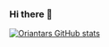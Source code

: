 ### Hi there 👋
[![Oriantars GitHub stats](https://github-readme-stats.vercel.app/api?username=Oriantar)](https://github.com/oriantar/github-readme-stats)
<!--
**Oriantar/Oriantar** is a ✨ _special_ ✨ repository because its `README.md` (this file) appears on your GitHub profile.

Here are some ideas to get you started:

- 🔭 I’m currently working on ...
- 🌱 I’m currently learning ...
- 👯 I’m looking to collaborate on ...
- 🤔 I’m looking for help with ...
- 💬 Ask me about ...
- 📫 How to reach me: ...
- 😄 Pronouns: ...
- ⚡ Fun fact: ...
-->
